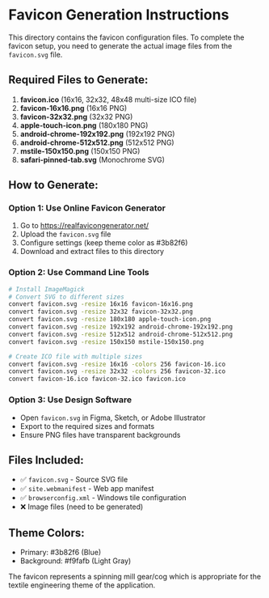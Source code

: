 # Favicon Generation Instructions

This directory contains the favicon configuration files. To complete the favicon setup, you need to generate the actual image files from the `favicon.svg` file.

## Required Files to Generate:

1. **favicon.ico** (16x16, 32x32, 48x48 multi-size ICO file)
2. **favicon-16x16.png** (16x16 PNG)
3. **favicon-32x32.png** (32x32 PNG)
4. **apple-touch-icon.png** (180x180 PNG)
5. **android-chrome-192x192.png** (192x192 PNG)
6. **android-chrome-512x512.png** (512x512 PNG)
7. **mstile-150x150.png** (150x150 PNG)
8. **safari-pinned-tab.svg** (Monochrome SVG)

## How to Generate:

### Option 1: Use Online Favicon Generator

1. Go to https://realfavicongenerator.net/
2. Upload the `favicon.svg` file
3. Configure settings (keep theme color as #3b82f6)
4. Download and extract files to this directory

### Option 2: Use Command Line Tools

```bash
# Install ImageMagick
# Convert SVG to different sizes
convert favicon.svg -resize 16x16 favicon-16x16.png
convert favicon.svg -resize 32x32 favicon-32x32.png
convert favicon.svg -resize 180x180 apple-touch-icon.png
convert favicon.svg -resize 192x192 android-chrome-192x192.png
convert favicon.svg -resize 512x512 android-chrome-512x512.png
convert favicon.svg -resize 150x150 mstile-150x150.png

# Create ICO file with multiple sizes
convert favicon.svg -resize 16x16 -colors 256 favicon-16.ico
convert favicon.svg -resize 32x32 -colors 256 favicon-32.ico
convert favicon-16.ico favicon-32.ico favicon.ico
```

### Option 3: Use Design Software

- Open `favicon.svg` in Figma, Sketch, or Adobe Illustrator
- Export to the required sizes and formats
- Ensure PNG files have transparent backgrounds

## Files Included:

- ✅ `favicon.svg` - Source SVG file
- ✅ `site.webmanifest` - Web app manifest
- ✅ `browserconfig.xml` - Windows tile configuration
- ❌ Image files (need to be generated)

## Theme Colors:

- Primary: #3b82f6 (Blue)
- Background: #f9fafb (Light Gray)

The favicon represents a spinning mill gear/cog which is appropriate for the textile engineering theme of the application.
